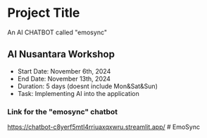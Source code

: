 # Project Title

An AI CHATBOT called "emosync"

## AI Nusantara Workshop

* Start Date: November 6th, 2024
* End Date: November 13th, 2024
* Duration: 5 days (doesnt include Mon&Sat&Sun)
* Task: Implementing AI into the application

### Link for the "emosync" chatbot

https://chatbot-c8yerf5mtl4rriuaxqxwru.streamlit.app/ 
#   E m o S y n c  
 